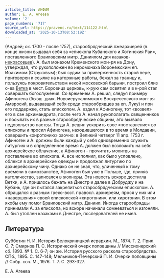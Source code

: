 ```yaml
---
article_title: АНФИМ
author: Е. А. Агеева
volume: '2'
page_numbers: '717'
source_url: https://pravenc.ru/text/114122.html
downloaded_at: '2025-10-13T08:52:19Z'
---
```


(Андрей; ок. 1700 - после 1757), старообрядческий лжеархиерей (в конце жизни выдавал себя за «епископа Кубанского и Хотинския Раи», поставленного Браиловским митр. Даниилом для казаков-[некрасовцев](https://pravenc.ru/text/некрасовцев.html)). А. был монахом Кременского мон-ря на Дону, утверждал, что рукоположен во иеромонаха Воронежским еп. Иоакимом (Струковым); был судим за приверженность старой вере, приговорен к ссылке на каторжные работы, бежал за границу и, пользуясь покровительством некой московской барыни, построил близ о-ва [Ветка](https://pravenc.ru/text/Ветка.html) в мест. Боровица церковь, к-рую сам освятил и в к-рой стал совершать богослужения. Со временем А. решил, следуя примеру Афиногена (бывш. диак. Новоиерусалимского Воскресенского мон-ря Амвросий, выдававший себя среди старообрядцев за еп. Луку) и при его поддержке, стать епископом. А. ездил к Афиногену, тот «возвел» его в сан архимандрита, после чего А. начал рукополагать священников и посылать их в разные старообрядческие общины, это вызвало недовольство паствы. Тогда А. решил ускорить свое «поставление» во епископы и просил Афиногена, находившегося в то время в Молдавии, совершить «хиротонию» заочно: в Великий четверг 11 апр. 1753 г. Афиноген и А. должны были каждый у себя одновременно служить литургию и в определенное время А. должен был возложить на себя архиерейское облачение, а Афиноген - прочитать молитвы на поставление во епископа. А. все исполнил, как было условлено, облекся в архиерейские одежды и продолжал литургию по архиерейскому чину. Однако он не знал, что, уличенный к тому времени в самозванстве, Афиноген был уже в Польше, где, приняв католичество, записался в жолнеры. Эта новость вскоре достигла Ветки, и А. пришлось бежать на Днестр и далее в Добруджу и на Кубань, где он пытался закрепиться старообрядческим епископом. А. обращался к разным греко-вост. правосл. архиереям, прося у них или «навершения» своей епископской «хиротонии», или хиротонии. В этом якобы ему помог Браиловский митр. Даниил. Иногда старообрядцы принимали А. за епископа, но вскоре начинали сомневаться и изгоняли. А. был утоплен казаками в Днестре, последователей не имел.

## Литература

Субботин Н. И. История Белокриницкой иерархии. М., 1874. Т. 2. Прил. С. 7; Смирнов П. С. Исторический очерк поповщины // Миссионерский сб. 1893. № 1. С. 6-7; он же. История русского раскола старообрядства. СПб., 1895. С. 147-148; Мельников-Печерский П. И. Очерки поповщины // Собр. соч. М., 1976. Т. 7. С. 293-327.

Е. А. Агеева
